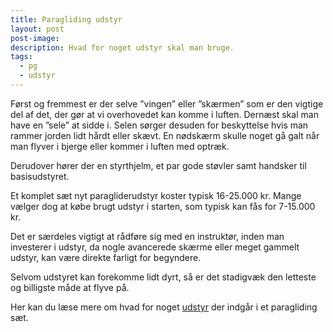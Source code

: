 ```yaml
---
title: Paragliding udstyr
layout: post
post-image:
description: Hvad for noget udstyr skal man bruge.
tags:
  - pg
  - udstyr
---
```


Først og fremmest er der selve ”vingen” eller ”skærmen” som er den vigtige del af det, der gør at vi overhovedet kan komme i luften.
Dernæst skal man have en ”sele” at sidde i. Selen sørger desuden for beskyttelse hvis man rammer jorden lidt hårdt eller skævt. En nødskærm skulle noget gå galt når man flyver i bjerge eller kommer i luften med optræk.

Derudover hører der en styrthjelm, et par gode støvler samt handsker til basisudstyret.

Et komplet sæt nyt paragliderudstyr koster typisk 16-25.000 kr. Mange vælger dog at købe brugt udstyr i starten, som typisk kan fås for 7-15.000 kr.

Det er særdeles vigtigt at rådføre sig med en instruktør, inden man investerer i udstyr, da nogle avancerede skærme eller meget gammelt udstyr, kan være direkte farligt for begyndere.

Selvom udstyret kan forekomme lidt dyrt, så er det stadigvæk den letteste og billigste måde at flyve på.

Her kan du læse mere om hvad for noget [udstyr](./Paragliding-udstyr) der indgår i et paragliding sæt.
